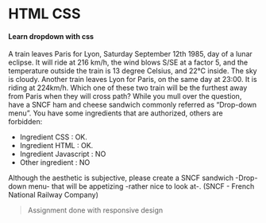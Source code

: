 # HTML CSS

#### Learn dropdown with css

A train leaves Paris for Lyon, Saturday September 12th 1985, day of a lunar eclipse. It will ride at 216 km/h, the wind blows S/SE at a factor 5, and the temperature outside the train is 13 degree Celsius, and 22°C inside. The sky is cloudy. Another train leaves Lyon for Paris, on the same day at 23:00. It is riding at 224km/h. Which one of these two train will be the furthest away from Paris when they will cross path?
While you mull over the question, have a SNCF ham and cheese sandwich commonly referred as “Drop-down menu”. You have some ingredients that are authorized, others are forbidden:

- Ingredient CSS : OK.
- Ingredient HTML : OK.
- Ingredient Javascript : NO
- Other ingredient : NO

Although the aesthetic is subjective, please create a SNCF sandwich -Drop-down menu- that will be appetizing -rather nice to look at-.
(SNCF - French National Railway Company)

> Assignment done with responsive design
